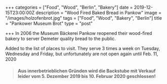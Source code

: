 +++
categories = ["Food", "Wood", "Berlin", "Bakery"]
date = 2019-12-15T23:00:00Z
description = "Wood Fired Baked Bread in Pankow"
image = "/images/holzofenbrot.jpg"
tags = ["Food", "Wood", "Bakery", "Berlin"]
title = "Pankower Museum Brot"
type = "post"

+++
In 2006 the Museum Bäckerei Pankow reopened their wood-fired bakery to server Demeter quality bread to the public.

Added to the list of places to visit. They serve 3 times a week on Tuesday, Wednesday and Friday, but unfortunately are not open again until Feb. 11, 2020

> #### Aus innerbetrieblichen Gründen wird die Backstube mit Verkauf leider vom 5. Dezember 2019 bis 10. Februar 2020 geschlossen!